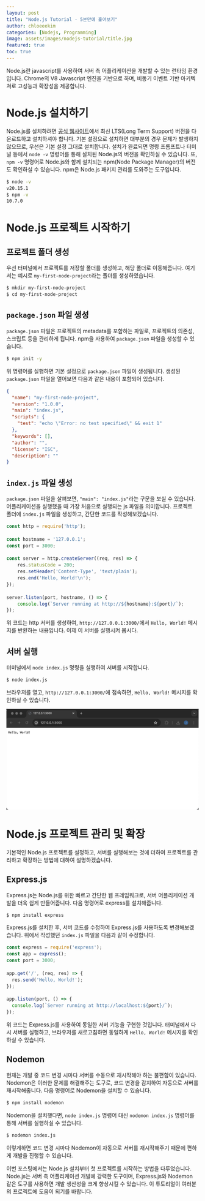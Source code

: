 ```yaml
---
layout: post
title: "Node.js Tutorial - 5분만에 훑어보기"
author: chloeeekim
categories: [Nodejs, Programming]
image: assets/images/nodejs-tutorial/title.jpg
featured: true
toc: true
---
```


Node.js란 javascript를 사용하여 서버 측 어플리케이션을 개발할 수 있는 런타임 환경입니다. Chrome의 V8 Javascript 엔진을 기반으로 하며, 비동기 이벤트 기반 아키텍쳐로 고성능과 확장성을 제공합니다.

# Node.js 설치하기

Node.js를 설치하려면 <a href="https://www.nodejs.org" target="_blank">공식 웹사이트</a>에서 최신 LTS(Long Term Support) 버전을 다운로드하고 설치하셔야 합니다. 기본 설정으로 설치하면 대부분의 경우 문제가 발생하지 않으므로, 우선은 기본 설정 그대로 설치합니다. 설치가 완료되면 명령 프롬프트나 터미널 등에서 `node -v` 명령어를 통해 설치된 Node.js의 버전을 확인하실 수 있습니다. 또, `npm -v` 명령어로 Node.js와 함께 설치되는 npm(Node Package Manager)의 버전도 확인하실 수 있습니다. npm은 Node.js 패키지 관리를 도와주는 도구입니다.

```bash
$ node -v
v20.15.1
$ npm -v
10.7.0
```

# Node.js 프로젝트 시작하기

## 프로젝트 폴더 생성

우선 터미널에서 프로젝트를 저장할 폴더를 생성하고, 해당 폴더로 이동해줍니다. 여기서는 예시로 `my-first-node-project`라는 폴더를 생성하였습니다.

```bash
$ mkdir my-first-node-project
$ cd my-first-node-project
```

## `package.json` 파일 생성

`package.json` 파일은 프로젝트의 metadata를 포함하는 파일로, 프로젝트의 의존성, 스크립트 등을 관리하게 됩니다. npm을 사용하여 `package.json` 파일을 생성할 수 있습니다.

```bash
$ npm init -y
```

위 명령어를 실행하면 기본 설정으로 `package.json` 파일이 생성됩니다. 생성된 `package.json` 파일을 열어보면 다음과 같은 내용이 포함되어 있습니다.

```json
{
  "name": "my-first-node-project",
  "version": "1.0.0",
  "main": "index.js",
  "scripts": {
    "test": "echo \"Error: no test specified\" && exit 1"
  },
  "keywords": [],
  "author": "",
  "license": "ISC",
  "description": ""
}
```

## `index.js` 파일 생성

`package.json` 파일을 살펴보면, `"main": "index.js"`라는 구문을 보실 수 있습니다. 어플리케이션을 실행했을 때 가장 처음으로 실행되는 js 파일을 의미합니다. 프로젝트 폴더에 `index.js` 파일을 생성하고, 간단한 코드를 작성해보겠습니다.

```javascript
const http = require('http');

const hostname = '127.0.0.1';
const port = 3000;

const server = http.createServer((req, res) => {
    res.statusCode = 200;
    res.setHeader('Content-Type', 'text/plain');
    res.end('Hello, World!\n');
});

server.listen(port, hostname, () => {
    console.log(`Server running at http://${hostname}:${port}/`);
});
```

위 코드는 http 서버를 생성하여, `http://127.0.0.1:3000/`에서 `Hello, World!` 메시지를 반환하는 내용입니다. 이제 이 서버를 실행시켜 봅시다.

## 서버 실행

터미널에서 `node index.js` 명령을 실행하여 서버를 시작합니다.

```bash
$ node index.js
```

브라우저를 열고, `http://127.0.0.1:3000/`에 접속하면, `Hello, World!` 메시지를 확인하실 수 있습니다.

<img src="/assets/images/nodejs-tutorial/1.jpg" alt="first nodejs application" class="post-img">

# Node.js 프로젝트 관리 및 확장

기본적인 Node.js 프로젝트를 설정하고, 서버를 실행해보는 것에 더하여 프로젝트를 관리하고 확장하는 방법에 대하여 설명하겠습니다.

## Express.js

Express.js는 Node.js를 위한 빠르고 간단한 웹 프레임워크로, 서버 어플리케이션 개발을 더욱 쉽게 만들어줍니다. 다음 명령어로 express를 설치해줍니다.

```bash
$ npm install express
```

Express.js를 설치한 후, 서버 코드를 수정하여 Express.js를 사용하도록 변경해보겠습니다. 위에서 작성했던 `index.js` 파일을 다음과 같이 수정합니다.

```javascript
const express = require('express');
const app = express();
const port = 3000;

app.get('/', (req, res) => {
  res.send('Hello, World!');
});

app.listen(port, () => {
  console.log(`Server running at http://localhost:${port}/`);
});
```

위 코드는 Express.js를 사용하여 동일한 서버 기능을 구현한 것입니다. 터미널에서 다시 서버를 실행하고, 브라우저를 새로고침하면 동일하게 `Hello, World!` 메시지를 확인하실 수 있습니다.

## Nodemon

현재는 개발 중 코드 변경 시마다 서버를 수동으로 재시작해야 하는 불편함이 있습니다. Nodemon은 이러한 문제를 해결해주는 도구로, 코드 변경을 감지하여 자동으로 서버를 재시작해줍니다. 다음 명령어로 Nodemon을 설치할 수 있습니다.

```bash
$ npm install nodemon
```

Nodemon을 설치햇다면, `node index.js` 명령어 대신 `nodemon index.js` 명령어를 통해 서버를 실행하실 수 있습니다.

```bash
$ nodemon index.js
```

이렇게하면 코드 변경 시마다 Nodemon이 자동으로 서버를 재시작해주기 때문에 편하게 개발을 진행할 수 있습니다.

이번 포스팅에서는 Node.js 설치부터 첫 프로젝트를 시작하는 방법을 다루었습니다. Node.js는 서버 측 어플리케이션 개발에 강력한 도구이며, Express.js와 Nodemon 같은 도구를 사용하면 개발 생산성을 크게 향상시킬 수 있습니다. 이 튜토리얼이 여러분의 프로젝트에 도움이 되기를 바랍니다.
